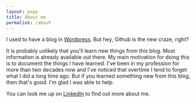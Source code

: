 ```yaml
---
layout: page
title: About me
permalink: /about
---
```


I used to have a blog in [Wordpress](https://alvinabad.wordpress.com/). But hey, Github is the new craze, right?

It is probably unlikely that you'll learn new things from this blog. Most information is already available out there. 
My main motivation for doing this is to document the things I have learned. 
I've been in my profession for more than two decades now and I've noticed that overtime I tend to forget what I did a long time ago.
But if you learned something new from this blog, then that's good. I'm glad I was able to help.

You can look me up on [LinkedIn](https://www.linkedin.com/in/alvinabad/) to find out more about me.
